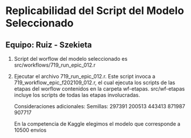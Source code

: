 # Replicabilidad del Script del Modelo Seleccionado
## Equipo: Ruiz - Szekieta

1. Script del worflow del modelo seleccionado es src/workflows/719_run_epic_012.r
   
3. Ejecutar el archivo 719_run_epic_012.r.
   Este script invoca a 719_workflow_epic_f202109_012.r, el cual ejecuta los scripts de las etapas del worflow contenidos en la carpeta wf-etapas.
   src/wf-etapas incluye los scripts de todas las etapas involucradas.

   Consideraciones adicionales:
     Semillas: 
        297391
        200513
        443413
        871987
        907717

     En la competencia de Kaggle elegimos el modelo que corresponde a 10500 envíos 

